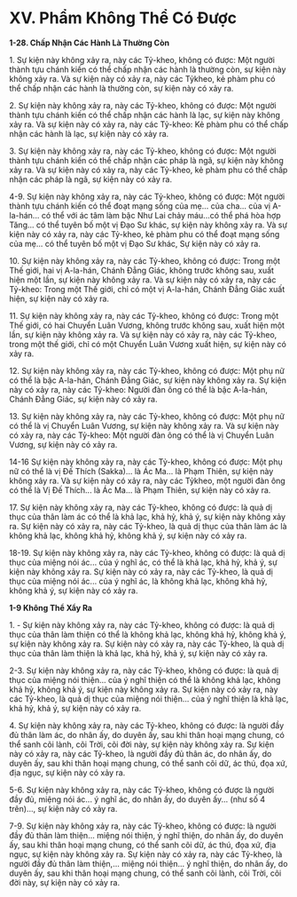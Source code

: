 # XV. Phẩm Không Thể Có Ðược

**1-28. Chấp Nhận Các Hành Là Thường Còn**

1\. Sự kiện này không xảy ra, này các Tỷ-kheo, không có được: Một người thành tựu chánh kiến có thể
chấp nhận các hành là thường còn, sự kiện này không xảy ra. Và sự kiện này có xảy ra, này các Tỷkheo, kẻ phàm phu có thể chấp nhận các hành là thường còn, sự kiện này có xảy ra.

<!--pg-->
2\. Sự kiện này không xảy ra, này các Tỷ-kheo, không có được: Một người thành tựu chánh kiến có thể
chấp nhận các hành là lạc, sự kiện này không xảy ra. Và sự kiện này có xảy ra, này các Tỷ-kheo: Kẻ
phàm phu có thể chấp nhận các hành là lạc, sự kiện này có xảy ra.

<!--pg-->
3\. Sự kiện này không xảy ra, này các Tỷ-kheo, không có được: Một người thành tựu chánh kiến có thể
chấp nhận các pháp là ngã, sự kiện này không xảy ra. Và sự kiện này có xảy ra, này các Tỷ-kheo, kẻ
phàm phu có thể chấp nhận các pháp là ngã, sự kiện này có xảy ra.

<!--pg-->
4-9. Sự kiện này không xảy ra, này các Tỷ-kheo, không có được: Một người thành tựu chánh kiến có thể
đoạt mạng sống của mẹ... của cha... của vị A-la-hán... có thể với ác tâm làm bậc Như Lai chảy máu...có
thể phá hòa hợp Tăng... có thể tuyên bố một vị Ðạo Sư khác, sự kiện này không xảy ra. Và sự kiện này
có xảy ra, này các Tỷ-kheo, kẻ phàm phu có thể đoạt mạng sống của mẹ... có thể tuyên bố một vị Ðạo
Sư khác, Sự kiện này có xảy ra.
<!--pg-->
10\. Sự kiện này không xảy ra, này các Tỷ-kheo, không có được: Trong một Thế giới, hai vị A-la-hán,
Chánh Ðẳng Giác, không trước không sau, xuất hiện một lần, sự kiện này không xảy ra. Và sự kiện này
có xảy ra, này các Tỷ-kheo: Trong một Thế giới, chỉ có một vị A-la-hán, Chánh Ðẳng Giác xuất hiện, sự
kiện này có xảy ra.

<!--pg-->
11\. Sự kiện này không xảy ra, này các Tỷ-kheo, không có được: Trong một Thế giới, có hai Chuyển
Luân Vương, không trước không sau, xuất hiện một lần, sự kiện này không xảy ra. Và sự kiện này có
xảy ra, này các Tỷ-kheo, trong một thế giới, chỉ có một Chuyển Luân Vương xuất hiện, sự kiện này có
xảy ra.

<!--pg-->
12\. Sự kiện này không xảy ra, này các Tỷ-kheo, không có được: Một phụ nữ có thể là bậc A-la-hán,
Chánh Ðẳng Giác, sự kiện này không xảy ra. Sự kiện này có xảy ra, này các Tỷ-kheo: Người đàn ông có
thể là bậc A-la-hán, Chánh Ðẳng Giác, sự kiện này có xảy ra.

<!--pg-->
13\. Sự kiện này không xảy ra, này các Tỷ-kheo, không có được: Một phụ nữ có thể là vị Chuyển Luân
Vương, sự kiện này không xảy ra. Và sự kiện này có xảy ra, này các Tỷ-kheo: Một người đàn ông có thể
là vị Chuyển Luân Vương, sự kiện này có xảy ra.

14-16 Sự kiện này không xảy ra, này các Tỷ-kheo, không có được: Một phụ nữ có thể là vị Ðế Thích
(Sakka)... là Ác Ma... là Phạm Thiên, sự kiện này không xảy ra. Và sự kiện này có xảy ra, này các Tỷkheo, một người đàn ông có thể là Vị Ðế Thích... là Ác Ma... là Phạm Thiên, sự kiện này có xảy ra.

<!--pg-->
17\. Sự kiện này không xảy ra, này các Tỷ-kheo, không có được: là quả dị thục của thân làm ác có thể là
khả lạc, khả hỷ, khả ý, sự kiện này không xảy ra. Sự kiện này có xảy ra, này các Tỷ-kheo, là quả dị thục
của thân làm ác là không khả lạc, không khả hỷ, không khả ý, sự kiện này có xảy ra.

<!--pg-->
18-19. Sự kiện này không xảy ra, này các Tỷ-kheo, không có được: là quả dị thục của miệng nói ác...
của ý nghĩ ác, có thể là khả lạc, khả hỷ, khả ý, sự kiện này không xảy ra. Sự kiện này có xảy ra, này các
Tỷ-kheo, là quả dị thục của miệng nói ác... của ý nghĩ ác, là không khả lạc, không khả hỷ, không khả ý,
sự kiện này có xảy ra.

**1-9 Không Thể Xẩy Ra**

<!--pg-->
1\. - Sự kiện này không xảy ra, này các Tỷ-kheo, không có được: là quả dị thục của thân làm thiện có thể
là không khả lạc, không khả hỷ, không khả ý, sự kiện này không xảy ra. Sự kiện này có xảy ra, này các
Tỷ-kheo, là quà dị thục của thân làm thiện là khả lạc, khả hỷ, khả ý, sự kiện này có xảy ra.

<!--pg-->
2-3. Sự kiện này không xảy ra, này các Tỷ-kheo, không có được: là quả dị thục của miệng nói thiện...
của ý nghĩ thiện có thể là không khả lạc, không khả hỷ, không khả ý, sự kiện này không xảy ra. Sự kiện
này có xảy ra, này các Tỷ-kheo, là quả dị thục của miệng nói thiện... của ý nghĩ thiện là khả lạc, khả hỷ,
khả ý, sự kiện này có xảy ra.

<!--pg-->
4\. Sự kiện này không xảy ra, này các Tỷ-kheo, không có được: là người đầy đủ thân làm ác, do nhân ấy,
do duyên ấy, sau khi thân hoại mạng chung, có thể sanh cõi lành, cõi Trời, cõi đời này, sự kiện này
không xảy ra. Sự kiện này có xảy ra, này các Tỷ-kheo, là người đầy đủ thân ác, do nhân ấy, do duyên ấy,
sau khi thân hoại mạng chung, có thể sanh cõi dữ, ác thú, đọa xứ, địa ngục, sự kiện này có xảy ra.

<!--pg-->
5-6. Sự kiện này không xảy ra, này các Tỷ-kheo, không có được là người đầy đủ, miệng nói ác... ý nghĩ
ác, do nhân ấy, do duyên ấy... (như số 4 trên)..., sự kiện này có xảy ra.
<!--pg-->
7-9. Sự kiện này không xảy ra, này các Tỷ-kheo, không có được: là người đầy đủ thân làm thiện... miệng
nói thiện, ý nghĩ thiện, do nhân ấy, do duyên ấy, sau khi thân hoại mạng chung, có thể sanh cõi dữ, ác
thú, đọa xứ, địa ngục, sự kiện này không xảy ra. Sự kiện này có xảy ra, này các Tỷ-kheo, là người đầy
đủ thân làm thiện,... miệng nói thiện... ý nghĩ thiện, do nhân ấy, do duyên ấy, sau khi thân hoại mạng
chung, có thể sanh cõi lành, cõi Trời, cõi đời này, sự kiện này có xảy ra.

